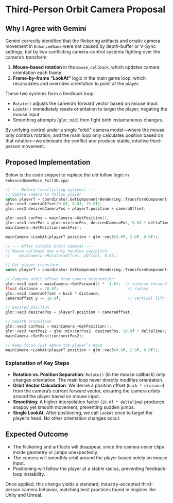 # Third-Person Orbit Camera Proposal

## Why I Agree with Gemini

Gemini correctly identified that the flickering artifacts and erratic camera movement in `EnhancedGame` were not caused by depth-buffer or V-Sync settings, but by two conflicting camera-control systems fighting over the camera’s transform:

1. **Mouse-based rotation** in the `mouse_callback`, which updates camera orientation each frame.
2. **Frame-by-frame “LookAt”** logic in the main game loop, which recalculates and overrides orientation to point at the player.

These two systems form a feedback loop:
- `Rotate()` adjusts the camera’s forward vector based on mouse input.
- `LookAt()` immediately resets orientation to target the player, negating the mouse input.
- Smoothing attempts (`glm::mix`) then fight both instantaneous changes.

By unifying control under a single “orbit” camera model—where the mouse only controls rotation, and the main loop only calculates position based on that rotation—we eliminate the conflict and produce stable, intuitive third-person movement.

## Proposed Implementation

Below is the code snippet to replace the old follow logic in `EnhancedGameMain_Full3D.cpp`:

```cpp
// --- Before (conflicting systems) ---
// Update camera to follow player
auto& playerT = coordinator.GetComponent<Rendering::TransformComponent>(player);
glm::vec3 cameraOffset(0.0f, 8.0f, 15.0f);
glm::vec3 desiredCameraPos = playerT.position + cameraOffset;

glm::vec3 curPos = mainCamera->GetPosition();
glm::vec3 nextPos = glm::mix(curPos, desiredCameraPos, 5.0f * deltaTime);
mainCamera->SetPosition(nextPos);

mainCamera->LookAt(playerT.position + glm::vec3(0.0f, 2.0f, 0.0f));

// --- After (stable orbit camera) ---
// Mouse callback now only handles yaw/pitch:
//    mainCamera->Rotate(xOffset, yOffset, 0.0f);

// Get player transform
auto& playerT = coordinator.GetComponent<Rendering::TransformComponent>(player);

// Compute orbit offset from camera orientation:
glm::vec3 back = mainCamera->GetForward() * -1.0f;  // inverse forward
float distance = 20.0f;                              // radius
glm::vec3 cameraOffset = back * distance;
cameraOffset.y += 10.0f;                             // vertical lift

// Desired position
glm::vec3 desiredPos = playerT.position + cameraOffset;

// Smooth transition
glm::vec3 curPos2 = mainCamera->GetPosition();
glm::vec3 nextPos2 = glm::mix(curPos2, desiredPos, 10.0f * deltaTime);
mainCamera->SetPosition(nextPos2);

// Keep focus just above the player’s head
mainCamera->LookAt(playerT.position + glm::vec3(0.0f, 2.0f, 0.0f));
```

### Explanation of Key Steps

- **Rotation vs. Position Separation**: `Rotate()` (in the mouse callback) only changes orientation. The main loop never directly modifies orientation.
- **Orbit Vector Calculation**: We derive a position offset (`back * distance`) from the camera’s current forward vector, ensuring the camera orbits around the player based on mouse input.
- **Smoothing**: A higher interpolation factor (`10.0f * deltaTime`) produces snappy yet smooth movement, preventing sudden jumps.
- **Single LookAt**: After positioning, we call `LookAt` once to target the player’s head. No other orientation changes occur.

## Expected Outcome

- The flickering and artifacts will disappear, since the camera never clips inside geometry or jumps unexpectedly.
- The camera will smoothly orbit around the player based solely on mouse input.
- Positioning will follow the player at a stable radius, preventing feedback-loop instability.

Once applied, this change yields a standard, industry-accepted third-person camera behavior, matching best practices found in engines like Unity and Unreal.
